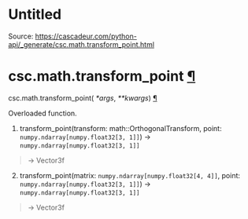 # Untitled

Source: https://cascadeur.com/python-api/_generate/csc.math.transform_point.html

# csc.math.transform\_point [¶](https://cascadeur.com/python-api/_generate/csc.math.transform_point.html\#csc-math-transform-point "Permalink to this heading")

csc.math.transform\_point( _\*args_, _\*\*kwargs_) [¶](https://cascadeur.com/python-api/_generate/csc.math.transform_point.html#csc.math.transform_point "Permalink to this definition")

Overloaded function.

1. transform\_point(transform: math::OrthogonalTransform, point: `numpy.ndarray[numpy.float32[3, 1]]`) -> `numpy.ndarray[numpy.float32[3, 1]]`


> -\> Vector3f

2. transform\_point(matrix: `numpy.ndarray[numpy.float32[4, 4]]`, point: `numpy.ndarray[numpy.float32[3, 1]]`) -> `numpy.ndarray[numpy.float32[3, 1]]`


> -\> Vector3f